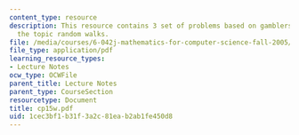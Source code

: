 ```yaml
---
content_type: resource
description: This resource contains 3 set of problems based on gamblers ruin under
  the topic random walks.
file: /media/courses/6-042j-mathematics-for-computer-science-fall-2005/1cec3bf1b31f3a2c81eab2ab1fe450d8_cp15w.pdf
file_type: application/pdf
learning_resource_types:
- Lecture Notes
ocw_type: OCWFile
parent_title: Lecture Notes
parent_type: CourseSection
resourcetype: Document
title: cp15w.pdf
uid: 1cec3bf1-b31f-3a2c-81ea-b2ab1fe450d8
---
```

